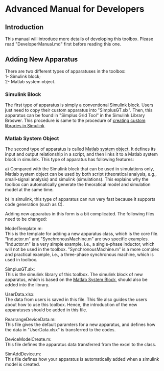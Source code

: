 # Advanced Manual for Developers

## Introduction

This manual will introduce more details of developing this toolbox. Please read "DeveloperManual.md" first before reading this one.

## Adding New Apparatus

There are two different types of apparatuses in the toolbox:    
1- Simulink block;    
2- Matlab system object.

### Simulink Block   
The first type of apparatus is simply a conventional Simulink block. Users just need to copy their custom apparatus into "SimplusGT.slx". Then, this apparatus can be found in "Simplus Grid Tool" in the Simulink Library Broswer. This procedure is same to the procedure of [creating custom libraries in Simulink](https://uk.mathworks.com/help/simulink/ug/adding-libraries-to-the-library-browser.html).

### Matlab System Object    
The second type of apparatus is called [Matlab system object](https://uk.mathworks.com/help/simulink/ug/system-design-in-simulink-using-system-objects.html). It defines its input and output relationship in a script, and then links it to a Matlab system block in simulink. This type of apparatus has following features:
 
a) Compared with the Simulink block that can be used in simulations only, Matlab system object can be used by both script (theoratical analysis, e.g., small-signal analysis) and simulink (simulations). This explains why the toolbox can automatically generate the theoratical model and simulation model at the same time.   

b) In simulink, this type of apparatus can run very fast because it supports code generation (such as C).

Adding new apparatus in this form is a bit complicated. The following files need to be changed:

ModelTemplate.m:  
This is the template for adding a new apparatus class, which is the core file. "Inductor.m" and "SynchronousMachine.m" are two specific examples. "Inductor.m" is a very simple example, i.e., a single-phase inductor, which will not be used in the toolbox. "SynchronousMachine.m" is a more complex and practical example, i.e., a three-phase synchronous machine, which is used in toolbox.

SimplusGT.slx:  
This is the simulink library of this toolbox. The simulink block of new apparatus, which is based on the [Matlab System Block](https://uk.mathworks.com/help/simulink/slref/matlabsystem.html), should also be added into the library.

UserData.xlsx:  
The data from users is saved in this file. This file also guides the users about how to use this toolbox. Hence, the introduction of the new apparatuses should be added in this file.

RearrangeDeviceData.m:  
This file gives the default paramters for a new apparatus, and defines how the data in "UserData.xlsx" is transferred to the codes.

DeviceModelCreate.m:  
This file defines the apparatus data transferred from the excel to the class.

SimAddDevice.m:  
This file defines how your apparatus is automatically added when a simulink model is created.